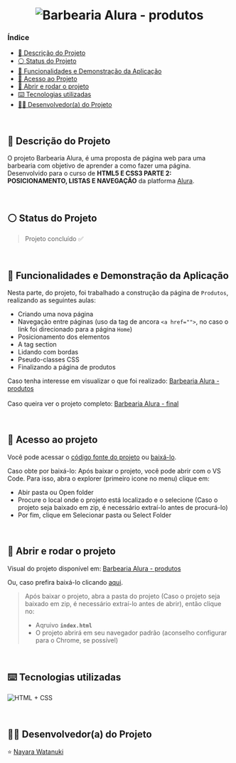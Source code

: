 <h1 align="center">
  <img alt="Barbearia Alura - produtos" src="https://raw.githubusercontent.com/nayarawatanuki/html5-css3-part2__page/main/images/README.md/Barbearia%20Alura%20-slide.png"/>
</h1>

### Índice

* [:pencil: Descrição do Projeto](#pencil-descrição-do-projeto)
* [:white_circle: Status do Projeto](#white_circle-status-do-projeto)
* [:hammer: Funcionalidades e Demonstração da Aplicação](#hammer-funcionalidades-e-demonstração-da-aplicação)
* [:open_file_folder: Acesso ao Projeto](#open_file_folder-acesso-ao-projeto)
* [:rocket: Abrir e rodar o projeto](#rocket-abrir-e-rodar-o-projeto)
* [:keyboard: Tecnologias utilizadas](#keyboard-tecnologias-utilizadas)
* [:woman_technologist: Desenvolvedor(a) do Projeto](#woman_technologist-desenvolvedora-do-projeto)

</br>

## :pencil: Descrição do Projeto
O projeto Barbearia Alura, é uma proposta de página web para uma barbearia com objetivo de aprender a como fazer uma página. Desenvolvido para o curso de **HTML5 E CSS3 PARTE 2: POSICIONAMENTO, LISTAS E NAVEGAÇÃO** da platforma [Alura](https://www.alura.com.br/).

</br>

## :white_circle: Status do Projeto
> Projeto concluído :white_check_mark:

</br>

## :hammer: Funcionalidades e Demonstração da Aplicação
Nesta parte, do projeto, foi trabalhado a construção da página de `Produtos`, realizando as seguintes aulas: 
- Criando uma nova página
- Navegação entre páginas (uso da tag de ancora `<a href="">`, no caso o link foi direcionado para a página `Home`)
- Posicionamento dos elementos
- A tag section
- Lidando com bordas
- Pseudo-classes CSS
- Finalizando a página de produtos

Caso tenha interesse em visualizar o que foi realizado: [Barbearia Alura - produtos](https://nayarawatanuki.github.io/html5-css3-part2__page/)
</br></br>
Caso queira ver o projeto completo: [Barbearia Alura - final](https://nayarawatanuki.github.io/html5-css3-part4__page/)

</br>

## :open_file_folder: Acesso ao projeto
Você pode acessar o [código fonte do projeto](https://github.com/nayarawatanuki/html5-css3-part2__page) ou [baixá-lo](https://github.com/nayarawatanuki/html5-css3-part2__page/archive/refs/heads/main.zip).

Caso obte por baixá-lo: 
Após baixar o projeto, você pode abrir com o VS Code. Para isso, abra o explorer (primeiro icone no menu) clique em:
- Abir pasta ou Open folder
- Procure o local onde o projeto está localizado e o selecione (Caso o projeto seja baixado em zip, é necessário extraí-lo antes de procurá-lo)
- Por fim, clique em Selecionar pasta ou Select Folder

</br>

## :rocket: Abrir e rodar o projeto
Visual do projeto disponível em: [Barbearia Alura - produtos](https://nayarawatanuki.github.io/html5-css3-part2__page/) 

Ou, caso prefira baixá-lo clicando [aqui](https://github.com/nayarawatanuki/html5-css3-part2__page/archive/refs/heads/main.zip).

> Após baixar o projeto, abra a pasta do projeto (Caso o projeto seja baixado em zip, é necessário extraí-lo antes de abrir), então clique no:
> - Aqruivo **``index.html``**
> - O projeto abrirá em seu navegador padrão (aconselho configurar para o Chrome, se possível)

</br>

## :keyboard: Tecnologias utilizadas
![HTML + CSS](https://raw.githubusercontent.com/nayarawatanuki/html5-css3-part2__page/main/images/README.md/html-css.PNG)</br>

</br>

## :woman_technologist: Desenvolvedor(a) do Projeto
:star: [Nayara Watanuki](https://github.com/nayarawatanuki)
